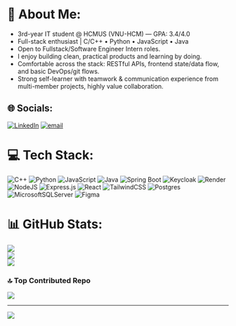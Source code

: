 # 💫 About Me:
- 3rd-year IT student @ HCMUS (VNU-HCM) — GPA: 3.4/4.0
- Full-stack enthusiast | C/C++ • Python • JavaScript • Java
- Open to Fullstack/Software Engineer Intern roles.
- I enjoy building clean, practical products and learning by doing.
- Comfortable across the stack: RESTful APIs, frontend state/data flow, and basic DevOps/git flows.
- Strong self-learner with teamwork & communication experience from multi-member projects, highly value collaboration.


## 🌐 Socials:
[![LinkedIn](https://img.shields.io/badge/LinkedIn-%230077B5.svg?logo=linkedin&logoColor=white)](https://linkedin.com/in/huyhoangluu) [![email](https://img.shields.io/badge/Email-D14836?logo=gmail&logoColor=white)](mailto:huyhoangluu105@gmail.com) 

# 💻 Tech Stack:
![C++](https://img.shields.io/badge/c++-%2300599C.svg?style=for-the-badge&logo=c%2B%2B&logoColor=white) 
![Python](https://img.shields.io/badge/python-3670A0?style=for-the-badge&logo=python&logoColor=ffdd54) 
![JavaScript](https://img.shields.io/badge/javascript-%23323330.svg?style=for-the-badge&logo=javascript&logoColor=%23F7DF1E) 
![Java](https://img.shields.io/badge/java-%23ED8B00.svg?style=for-the-badge&logo=openjdk&logoColor=white) 
![Spring Boot](https://img.shields.io/badge/springboot-%236DB33F.svg?style=for-the-badge&logo=springboot&logoColor=white) 
![Keycloak](https://img.shields.io/badge/keycloak-%2334A853.svg?style=for-the-badge&logo=keycloak&logoColor=white)
![Render](https://img.shields.io/badge/Render-%46E3B7.svg?style=for-the-badge&logo=render&logoColor=white) 
![NodeJS](https://img.shields.io/badge/node.js-6DA55F?style=for-the-badge&logo=node.js&logoColor=white) 
![Express.js](https://img.shields.io/badge/express.js-%23404d59.svg?style=for-the-badge&logo=express&logoColor=%2361DAFB) 
![React](https://img.shields.io/badge/react-%2320232a.svg?style=for-the-badge&logo=react&logoColor=%2361DAFB) 
![TailwindCSS](https://img.shields.io/badge/tailwindcss-%2338B2AC.svg?style=for-the-badge&logo=tailwind-css&logoColor=white) 
![Postgres](https://img.shields.io/badge/postgres-%23316192.svg?style=for-the-badge&logo=postgresql&logoColor=white) 
![MicrosoftSQLServer](https://img.shields.io/badge/Microsoft%20SQL%20Server-CC2927?style=for-the-badge&logo=microsoft%20sql%20server&logoColor=white) 
![Figma](https://img.shields.io/badge/figma-%23F24E1E.svg?style=for-the-badge&logo=figma&logoColor=white)

# 📊 GitHub Stats:
![](https://github-readme-stats.vercel.app/api?username=Hoang105205&theme=dark&hide_border=false&include_all_commits=false&count_private=false)<br/>
![](https://nirzak-streak-stats.vercel.app/?user=Hoang105205&theme=dark&hide_border=false)<br/>
![](https://github-readme-stats.vercel.app/api/top-langs/?username=Hoang105205&theme=dark&hide_border=false&include_all_commits=false&count_private=false&layout=compact)

### 🔝 Top Contributed Repo
![](https://github-contributor-stats.vercel.app/api?username=Hoang105205&limit=5&theme=dark&combine_all_yearly_contributions=true)

---
[![](https://visitcount.itsvg.in/api?id=Hoang105205&icon=0&color=0)](https://visitcount.itsvg.in)


<!-- Proudly created with GPRM ( https://gprm.itsvg.in ) -->

